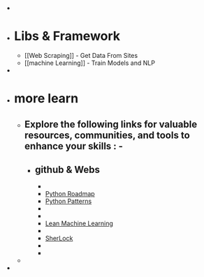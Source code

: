-
- # Libs & Framework
	- [[Web Scraping]] - Get Data From Sites
	- [[machine Learning]] - Train Models and NLP
-
- # more learn
	- Explore the following links for valuable resources, communities, and tools to enhance your skills : -
		-
		- ## github & Webs
			-
			- [Python Roadmap](https://github.com/DjangoEx/awesome-python-roadmaps)
			- [Python Patterns](https://github.com/faif/python-patterns)
			-
			-
			- [Lean Machine Learning ](https://mlu-explain.github.io/)
			-
			- [SherLock](https://github.com/sherlock-project/sherlock?tab=coc-ov-file)
			-
			-
	-
-
